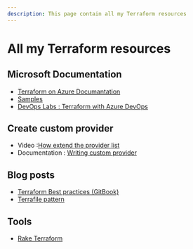 ```yaml
---
description: This page contain all my Terraform resources
---
```


# All my Terraform resources

## Microsoft Documentation

* [Terraform on Azure Documantation](https://docs.microsoft.com/en-us/azure/terraform/)
* [Samples](https://github.com/terraform-providers/terraform-provider-azurerm/tree/master/examples)
* [DevOps Labs : Terraform with Azure DevOps](https://www.azuredevopslabs.com/labs/vstsextend/terraform/)

## Create custom provider

* Video :[How extend the provider list](https://www.youtube.com/watch?v=2BvpqmFpchI)
* Documentation : [Writing custom provider](https://www.terraform.io/docs/extend/writing-custom-providers.html)

## Blog posts

* [Terraform Best practices \(GitBook\)](https://www.terraform-best-practices.com/)
* [Terrafile pattern](http://bensnape.com/2016/01/14/terraform-design-patterns-the-terrafile/)

## Tools

* [Rake Terraform](https://github.com/maclennann/rake-terraform)

